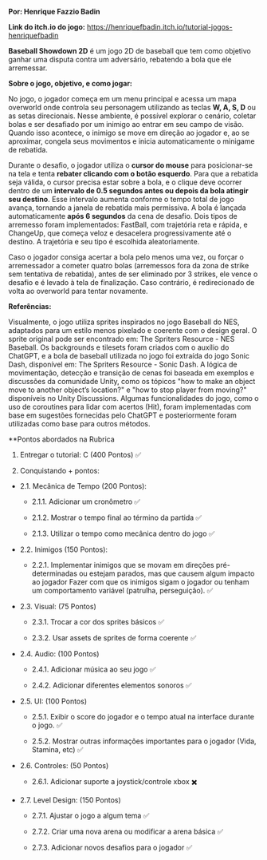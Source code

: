 **Por: Henrique Fazzio Badin**

**Link do itch.io do jogo:** https://henriquefbadin.itch.io/tutorial-jogos-henriquefbadin

**Baseball Showdown 2D** é um jogo 2D de baseball que tem como objetivo ganhar uma disputa contra um adversário, rebatendo a bola que ele arremessar.

**Sobre o jogo, objetivo, e como jogar:**

No jogo, o jogador começa em um menu principal e acessa um mapa overworld onde controla seu personagem utilizando as teclas **W, A, S, D** ou as setas direcionais. Nesse ambiente, é possível explorar o cenário, coletar bolas e ser desafiado por um inimigo ao entrar em seu campo de visão. Quando isso acontece, o inimigo se move em direção ao jogador e, ao se aproximar, congela seus movimentos e inicia automaticamente o minigame de rebatida. 

Durante o desafio, o jogador utiliza o **cursor do mouse** para posicionar-se na tela e tenta **rebater clicando com o botão esquerdo**. Para que a rebatida seja válida, o cursor precisa estar sobre a bola, e o clique deve ocorrer dentro de um **intervalo de 0.5 segundos antes ou depois da bola atingir seu destino**. Esse intervalo aumenta conforme o tempo total de jogo avança, tornando a janela de rebatida mais permissiva. A bola é lançada automaticamente **após 6 segundos** da cena de desafio. Dois tipos de arremesso foram implementados: FastBall, com trajetória reta e rápida, e ChangeUp, que começa veloz e desacelera progressivamente até o destino. A trajetória e seu tipo é escolhida aleatoriamente.

Caso o jogador consiga acertar a bola pelo menos uma vez, ou forçar o arremessador a cometer quatro bolas (arremessos fora da zona de strike sem tentativa de rebatida), antes de ser eliminado por 3 strikes, ele vence o desafio e é levado à tela de finalização. Caso contrário, é redirecionado de volta ao overworld para tentar novamente.

**Referências:**

Visualmente, o jogo utiliza sprites inspirados no jogo Baseball do NES, adaptados para um estilo menos pixelado e coerente com o design geral. O sprite original pode ser encontrado em: The Spriters Resource - NES Baseball. Os backgrounds e tilesets foram criados com o auxílio do ChatGPT, e a bola de baseball utilizada no jogo foi extraída do jogo Sonic Dash, disponível em: The Spriters Resource - Sonic Dash.
A lógica de movimentação, detecção e transição de cenas foi baseada em exemplos e discussões da comunidade Unity, como os tópicos "how to make an object move to another object’s location?" e "how to stop player from moving?" disponíveis no Unity Discussions. Algumas funcionalidades do jogo, como o uso de coroutines para lidar com acertos (Hit), foram implementadas com base em sugestões fornecidas pelo ChatGPT e posteriormente foram utilizadas como base para outros métodos.


**Pontos abordados na Rubrica

1. Entregar o tutorial: C (400 Pontos) ✅
   
2. Conquistando + pontos:
   
  - 2.1. Mecânica de Tempo (200 Pontos):

      - 2.1.1. Adicionar um cronômetro ✅
    
      - 2.1.2. Mostrar o tempo final ao término da partida ✅
    
      - 2.1.3. Utilizar o tempo como mecânica dentro do jogo ✅
        
  - 2.2. Inimigos (150 Pontos):

      - 2.2.1. Implementar inimigos que se movam em direções pré-determinadas ou estejam parados, mas que causem algum impacto ao jogador Fazer com que os inimigos sigam o jogador ou tenham um comportamento variável (patrulha, perseguição). ✅
        
  - 2.3. Visual: (75 Pontos)

      - 2.3.1. Trocar a cor dos sprites básicos ✅
        
      - 2.3.2. Usar assets de sprites de forma coerente ✅

  - 2.4. Audio: (100 Pontos)
    
      - 2.4.1. Adicionar música ao seu jogo ✅
        
      - 2.4.2. Adicionar diferentes elementos sonoros  ✅
        
  - 2.5. UI: (100 Pontos)
    
      - 2.5.1. Exibir o score do jogador e o tempo atual na interface durante o jogo. ✅
        
      - 2.5.2. Mostrar outras informações importantes para o jogador (Vida, Stamina, etc) ✅

  - 2.6. Controles: (50 Pontos)

      - 2.6.1. Adicionar suporte a joystick/controle xbox ✖️

  - 2.7. Level Design: (150 Pontos)
    
      - 2.7.1. Ajustar o jogo a algum tema ✅
        
      - 2.7.2. Criar uma nova arena ou modificar a arena básica ✅
        
      - 2.7.3. Adicionar novos desafios para o jogador ✅

